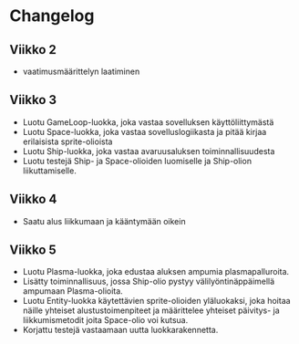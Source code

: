 # Changelog

## Viikko 2

- vaatimusmäärittelyn laatiminen


## Viikko 3

- Luotu GameLoop-luokka, joka vastaa sovelluksen käyttöliittymästä
- Luotu Space-luokka, joka vastaa sovelluslogiikasta ja pitää kirjaa erilaisista sprite-olioista
- Luotu Ship-luokka, joka vastaa avaruusaluksen toiminnallisuudesta
- Luotu testejä Ship- ja Space-olioiden luomiselle ja Ship-olion liikuttamiselle.


## Viikko 4

- Saatu alus liikkumaan ja kääntymään oikein


## Viikko 5

- Luotu Plasma-luokka, joka edustaa aluksen ampumia plasmapalluroita.
- Lisätty toiminnallisuus, jossa Ship-olio pystyy välilyöntinäppäimellä ampumaan 
Plasma-olioita.
- Luotu Entity-luokka käytettävien sprite-olioiden yläluokaksi, joka hoitaa näille 
yhteiset alustustoimenpiteet ja määrittelee yhteiset päivitys- ja liikkumismetodit 
joita Space-olio voi kutsua.
- Korjattu testejä vastaamaan uutta luokkarakennetta.
